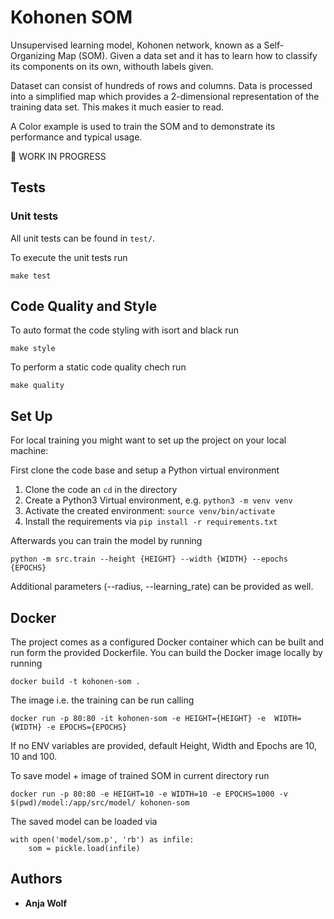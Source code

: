 # Kohonen SOM

Unsupervised learning model, Kohonen network, known as a Self-Organizing Map (SOM). Given a data set and it has to learn how to classify its components on its own, withouth labels given.

Dataset can consist of hundreds of rows and columns. Data is processed into a simplified map which provides a 2-dimensional representation of the training data set. This makes it much easier to read.

A Color example is used to train the SOM and to demonstrate its performance and typical usage.

:construction: WORK IN PROGRESS

## Tests

### Unit tests
All unit tests can be found in `test/`.

To execute the unit tests run
```
make test
```

## Code Quality and Style
To auto format the code styling with isort and black run
```
make style
```
To perform a static code quality chech run
```
make quality
```

## Set Up

For local training you might want to set up the project on your local machine:

First clone the code base and setup a Python virtual environment
1. Clone the code an ``cd`` in the directory
2. Create a Python3 Virtual environment, e.g. ``python3 -m venv venv``
3. Activate the created environment: ``source venv/bin/activate``
4. Install the requirements via ``pip install -r requirements.txt``

Afterwards you can train the model by running

```
python -m src.train --height {HEIGHT} --width {WIDTH} --epochs {EPOCHS}
```

Additional parameters (--radius, --learning_rate) can be provided as well.

## Docker
The project comes as a configured Docker container which can be built and run form the provided Dockerfile. You can build the Docker image locally by running

```
docker build -t kohonen-som .
````

The image i.e. the training can be run calling

```
docker run -p 80:80 -it kohonen-som -e HEIGHT={HEIGHT} -e  WIDTH={WIDTH} -e EPOCHS={EPOCHS}
```

If no ENV variables are provided, default Height, Width and Epochs are 10, 10 and 100.

To save model + image of trained SOM in current directory run
```
docker run -p 80:80 -e HEIGHT=10 -e WIDTH=10 -e EPOCHS=1000 -v $(pwd)/model:/app/src/model/ kohonen-som
```

The saved model can be loaded via
```
with open('model/som.p', 'rb') as infile:
    som = pickle.load(infile)
```

## Authors
* **Anja Wolf**
